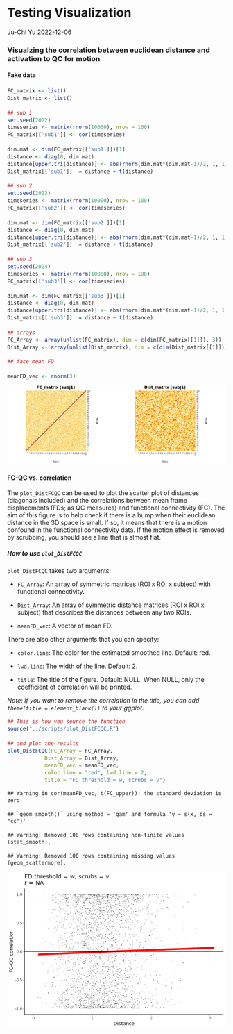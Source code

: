 Testing Visualization
================
Ju-Chi Yu
2022-12-06

### Visualzing the correlation between euclidean distance and activation to QC for motion

#### Fake data

``` r
FC_matrix <- list()
Dist_matrix <- list()

## sub 1
set.seed(2022)
timeseries <- matrix(rnorm(10000), nrow = 100)
FC_matrix[['sub1']] <- cor(timeseries)

dim.mat <- dim(FC_matrix[['sub1']])[1]
distance <- diag(0, dim.mat)
distance[upper.tri(distance)] <- abs(rnorm(dim.mat*(dim.mat-1)/2, 1, 1))
Dist_matrix[['sub1']]  = distance + t(distance)

## sub 2
set.seed(2023)
timeseries <- matrix(rnorm(10000), nrow = 100)
FC_matrix[['sub2']] <- cor(timeseries)

dim.mat <- dim(FC_matrix[['sub2']])[1]
distance <- diag(0, dim.mat)
distance[upper.tri(distance)] <- abs(rnorm(dim.mat*(dim.mat-1)/2, 1, 1))
Dist_matrix[['sub2']]  = distance + t(distance)

## sub 3
set.seed(2024)
timeseries <- matrix(rnorm(10000), nrow = 100)
FC_matrix[['sub3']] <- cor(timeseries)

dim.mat <- dim(FC_matrix[['sub3']])[1]
distance <- diag(0, dim.mat)
distance[upper.tri(distance)] <- abs(rnorm(dim.mat*(dim.mat-1)/2, 1, 1))
Dist_matrix[['sub3']]  = distance + t(distance)

## arrays
FC_Array <- array(unlist(FC_matrix), dim = c(dim(FC_matrix[[1]]), 3))
Dist_Array <- array(unlist(Dist_matrix), dim = c(dim(Dist_matrix[[1]]), 3))

## face mean FD

meanFD_vec <- rnorm(3)
```

<img src="Testing-Visualization_files/figure-gfm/unnamed-chunk-2-1.png" width="50%" /><img src="Testing-Visualization_files/figure-gfm/unnamed-chunk-2-2.png" width="50%" />

#### FC-QC vs. correlation

The `plot_DistFCQC` can be used to plot the scatter plot of distances
(diagonals included) and the correlations between mean frame
displacements (FDs; as QC measures) and functional connectivity (FC).
The aim of this figure is to help check if there is a bump when their
euclidean distance in the 3D space is small. If so, it means that there
is a motion confound in the functional connectivity data. If the motion
effect is removed by scrubbing, you should see a line that is almost
flat.

##### How to use `plot_DistFCQC`

`plot_DistFCQC` takes two arguments:

-   `FC_Array`: An array of symmetric matrices (ROI x ROI x subject)
    with functional connectivity.

-   `Dist_Array`: An array of symmetric distance matrices (ROI x ROI x
    subject) that describes the distances between any two ROIs.

-   `meanFD_vec`: A vector of mean FD.

There are also other arguments that you can specify:

-   `color.line`: The color for the estimated smoothed line. Default:
    red.

-   `lwd.line`: The width of the line. Default: 2.

-   `title`: The title of the figure. Default: NULL. When NULL, only the
    coefficient of correlation will be printed.

*Note: If you want to remove the correlation in the title, you can add
`theme(title = element_blank())` to your ggplot.*

``` r
## This is how you source the function
source("../scripts/plot_DistFCQC.R")

## and plot the results
plot_DistFCQC(FC_Array = FC_Array,
            Dist_Array = Dist_Array, 
            meanFD_vec = meanFD_vec,
            color.line = "red", lwd.line = 2,
            title = "FD threshold = w, scrubs = v")
```

    ## Warning in cor(meanFD_vec, t(FC_upper)): the standard deviation is zero

    ## `geom_smooth()` using method = 'gam' and formula 'y ~ s(x, bs = "cs")'

    ## Warning: Removed 100 rows containing non-finite values (stat_smooth).

    ## Warning: Removed 100 rows containing missing values (geom_scattermore).

![](Testing-Visualization_files/figure-gfm/unnamed-chunk-3-1.png)<!-- -->
